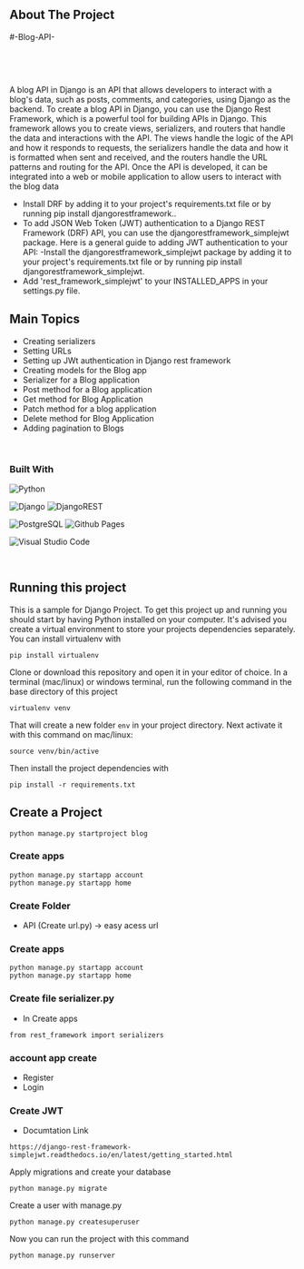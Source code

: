 
<!-- PROJECT LOGO -->



## About The Project

#-Blog-API-

<br>
<p align='center'>
<!-- <img src="https://github.com/Jauharmuhammed/README-Template/blob/main/assets/Mockup-website.png" width='70%' > -->
</p>
<br>

A blog API in Django is an API that allows developers to interact with a blog's data, such as posts, comments, and categories, using Django as the backend. To create a blog API in Django, you can use the Django Rest Framework, which is a powerful tool for building APIs in Django. This framework allows you to create views, serializers, and routers that handle the data and interactions with the API. The views handle the logic of the API and how it responds to requests, the serializers handle the data and how it is formatted when sent and received, and the routers handle the URL patterns and routing for the API. Once the API is developed, it can be integrated into a web or mobile application to allow users to interact with the blog data

- Install DRF by adding it to your project's requirements.txt file or by running pip install djangorestframework..
- To add JSON Web Token (JWT) authentication to a Django REST Framework (DRF) API, you can use the djangorestframework_simplejwt package. Here is a    general guide to adding JWT authentication to your API:
-Install the djangorestframework_simplejwt package by adding it to your project's requirements.txt file or by running pip install            djangorestframework_simplejwt.
-  Add 'rest_framework_simplejwt' to your INSTALLED_APPS in your settings.py file.

## Main Topics
- Creating serializers
-  Setting URLs
-  Setting up JWt authentication in Django rest framework
-  Creating models for the Blog app
-  Serializer for a Blog application
-  Post method  for a Blog application
-  Get method for Blog Application
-  Patch method for a blog application
-  Delete method for Blog Application
-  Adding pagination to Blogs


<br>

### Built With

![Python](https://img.shields.io/badge/Python%20-%2314354C.svg?style=for-the-badge&logo=python&logoColor=white)


![Django](https://img.shields.io/badge/Django-092E20?style=for-the-badge&logo=django&logoColor=white)
![DjangoREST](https://img.shields.io/badge/DJANGO-REST-ff1709?style=for-the-badge&logo=django&logoColor=white&color=ff1709&labelColor=gray)

  
![PostgreSQL](https://img.shields.io/badge/PostgreSQL-316192?style=for-the-badge&logo=postgresql&logoColor=white)
![Github Pages](https://img.shields.io/badge/GitHub%20Pages-%23327FC7.svg?style=for-the-badge&logo=github&logoColor=white)

![Visual Studio Code](https://img.shields.io/badge/Visual%20Studio%20Code-0078d7.svg?style=for-the-badge&logo=visual-studio-code&logoColor=white)

<br>

## Running this project

This is a sample for Django Project.
To get this project up and running you should start by having Python installed on your computer. It's advised you create a virtual environment to store your projects dependencies separately. You can install virtualenv with

```
pip install virtualenv
```

Clone or download this repository and open it in your editor of choice. In a terminal (mac/linux) or windows terminal, run the following command in the base directory of this project

```
virtualenv venv
```

That will create a new folder `env` in your project directory. Next activate it with this command on mac/linux:

```
source venv/bin/active
```

Then install the project dependencies with

```
pip install -r requirements.txt
```
## Create a Project
```
python manage.py startproject blog
```

### Create apps
```
python manage.py startapp account
python manage.py startapp home
```
 ### Create Folder
- API (Create url.py) -> easy acess url

### Create apps
```
python manage.py startapp account
python manage.py startapp home
```

###  Create file serializer.py 
- In Create apps
```
from rest_framework import serializers
```
 ### account  app create
 - Register
 - Login
###  Create JWT  
- Documtation Link
```
https://django-rest-framework-simplejwt.readthedocs.io/en/latest/getting_started.html
```
Apply migrations and create your database
```
python manage.py migrate
```
Create a user with manage.py
```
python manage.py createsuperuser
```

Now you can run the project with this command

```
python manage.py runserver
```

<br>
